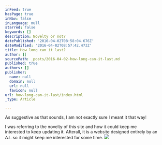 ```yaml
---
inFeed: true
hasPage: true
inNav: false
inLanguage: null
starred: false
keywords: []
description: Novelty or not?
datePublished: '2016-04-02T08:58:04.676Z'
dateModified: '2016-04-02T08:57:42.473Z'
title: How long can it last?
author: []
sourcePath: _posts/2016-04-02-how-long-can-it-last.md
published: true
authors: []
publisher:
  name: null
  domain: null
  url: null
  favicon: null
url: how-long-can-it-last/index.html
_type: Article

---
```

As suggestive as that sounds, I am not exactly sure I meant it that way!

I was referring to the novelty of this site and how it could keep me interested to keep updating it. Afterall, it is a website designed entirely by an A.I. so it might keep me interested for some time. ![](https://the-grid-user-content.s3-us-west-2.amazonaws.com/60689afc-3fba-4532-b6f8-5abaad897332.jpg)